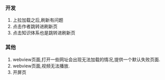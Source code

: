 
### 开发

1. 上拉加载之后,刷新有问题
2. 点击作者跳转进刷新页
3. 点击知识体系也是跳转进刷新页

### 其他

1. webview页面,打开一些网址会出现无法加载的情况,提供一个默认失败页面.
2. webview页面,视频无法播放.
3. 开屏页
